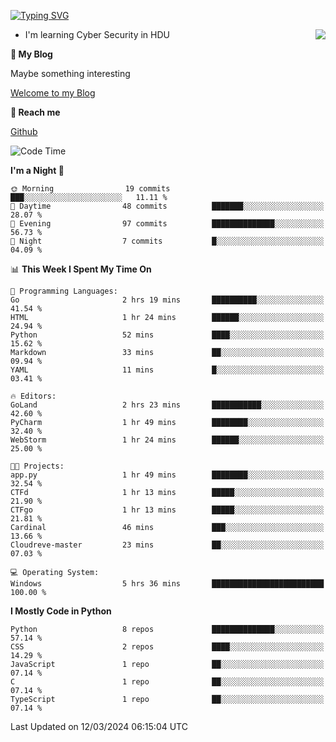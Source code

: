 [![Typing SVG](https://readme-typing-svg.herokuapp.com?font=Fira+Code&pause=1000&random=false&width=450&height=60&lines=Hello+%F0%9F%91%8B%F0%9F%8F%BB;I'm+JBNRZ)](https://git.io/typing-svg)

<a href="#">
  <img align="right" src="https://github-readme-stats.vercel.app/api?username=JBNRZ&show_icons=true&bg_color=15,f2f7fd,E0EAFC" />
</a>

- I'm learning Cyber Security in HDU

 **🌱 My Blog**

Maybe something interesting

[Welcome to my Blog](https://jbnrz.com.cn/)

 **💬 Reach me** 

[Github](https://github.com/JBNRZ)


<!--START_SECTION:waka-->
![Code Time](http://img.shields.io/badge/Code%20Time-366%20hrs%2026%20mins-blue)

**I'm a Night 🦉** 

```text
🌞 Morning                19 commits          ███░░░░░░░░░░░░░░░░░░░░░░   11.11 % 
🌆 Daytime                48 commits          ███████░░░░░░░░░░░░░░░░░░   28.07 % 
🌃 Evening                97 commits          ██████████████░░░░░░░░░░░   56.73 % 
🌙 Night                  7 commits           █░░░░░░░░░░░░░░░░░░░░░░░░   04.09 % 
```


📊 **This Week I Spent My Time On** 

```text
💬 Programming Languages: 
Go                       2 hrs 19 mins       ██████████░░░░░░░░░░░░░░░   41.54 % 
HTML                     1 hr 24 mins        ██████░░░░░░░░░░░░░░░░░░░   24.94 % 
Python                   52 mins             ████░░░░░░░░░░░░░░░░░░░░░   15.62 % 
Markdown                 33 mins             ██░░░░░░░░░░░░░░░░░░░░░░░   09.94 % 
YAML                     11 mins             █░░░░░░░░░░░░░░░░░░░░░░░░   03.41 % 

🔥 Editors: 
GoLand                   2 hrs 23 mins       ███████████░░░░░░░░░░░░░░   42.60 % 
PyCharm                  1 hr 49 mins        ████████░░░░░░░░░░░░░░░░░   32.40 % 
WebStorm                 1 hr 24 mins        ██████░░░░░░░░░░░░░░░░░░░   25.00 % 

🐱‍💻 Projects: 
app.py                   1 hr 49 mins        ████████░░░░░░░░░░░░░░░░░   32.54 % 
CTFd                     1 hr 13 mins        █████░░░░░░░░░░░░░░░░░░░░   21.90 % 
CTFgo                    1 hr 13 mins        █████░░░░░░░░░░░░░░░░░░░░   21.81 % 
Cardinal                 46 mins             ███░░░░░░░░░░░░░░░░░░░░░░   13.66 % 
Cloudreve-master         23 mins             ██░░░░░░░░░░░░░░░░░░░░░░░   07.03 % 

💻 Operating System: 
Windows                  5 hrs 36 mins       █████████████████████████   100.00 % 
```

**I Mostly Code in Python** 

```text
Python                   8 repos             ██████████████░░░░░░░░░░░   57.14 % 
CSS                      2 repos             ████░░░░░░░░░░░░░░░░░░░░░   14.29 % 
JavaScript               1 repo              ██░░░░░░░░░░░░░░░░░░░░░░░   07.14 % 
C                        1 repo              ██░░░░░░░░░░░░░░░░░░░░░░░   07.14 % 
TypeScript               1 repo              ██░░░░░░░░░░░░░░░░░░░░░░░   07.14 % 
```




 Last Updated on 12/03/2024 06:15:04 UTC
<!--END_SECTION:waka-->
